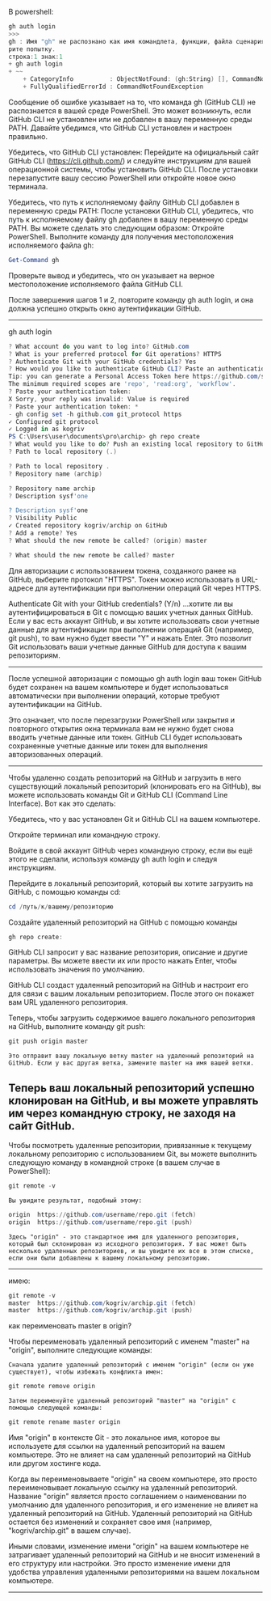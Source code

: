 
В powershell:

```powershell
gh auth login
>>>
gh : Имя "gh" не распознано как имя командлета, функции, файла сценария или выполняемой программы. Проверьте правильность написания имени, а также наличие и правильность пути, после чего повто
рите попытку.
строка:1 знак:1
+ gh auth login
+ ~~
    + CategoryInfo          : ObjectNotFound: (gh:String) [], CommandNotFoundException
    + FullyQualifiedErrorId : CommandNotFoundException
```
Сообщение об ошибке указывает на то, что команда gh (GitHub CLI) не распознается в вашей среде PowerShell. Это может возникнуть, если GitHub CLI не установлен или не добавлен в вашу переменную среды PATH. Давайте убедимся, что GitHub CLI установлен и настроен правильно.

Убедитесь, что GitHub CLI установлен:
Перейдите на официальный сайт GitHub CLI (https://cli.github.com/) и следуйте инструкциям для вашей операционной системы, чтобы установить GitHub CLI. После установки перезапустите вашу сессию PowerShell или откройте новое окно терминала.

Убедитесь, что путь к исполняемому файлу GitHub CLI добавлен в переменную среды PATH:
После установки GitHub CLI, убедитесь, что путь к исполняемому файлу gh добавлен в вашу переменную среды PATH. Вы можете сделать это следующим образом:
Откройте PowerShell.
Выполните команду для получения местоположения исполняемого файла gh:
```powershell
Get-Command gh
```
Проверьте вывод и убедитесь, что он указывает на верное местоположение исполняемого файла GitHub CLI.

После завершения шагов 1 и 2, повторите команду gh auth login, и она должна успешно открыть окно аутентификации GitHub.

--------------------------------
gh auth login

```powershell
? What account do you want to log into? GitHub.com
? What is your preferred protocol for Git operations? HTTPS
? Authenticate Git with your GitHub credentials? Yes
? How would you like to authenticate GitHub CLI? Paste an authentication token
Tip: you can generate a Personal Access Token here https://github.com/settings/tokens
The minimum required scopes are 'repo', 'read:org', 'workflow'.
? Paste your authentication token:
X Sorry, your reply was invalid: Value is required
? Paste your authentication token: *
- gh config set -h github.com git_protocol https
✓ Configured git protocol
✓ Logged in as kogriv
PS C:\Users\user\documents\pro\archip> gh repo create
? What would you like to do? Push an existing local repository to GitHub
? Path to local repository (.)

? Path to local repository .
? Repository name (archip)

? Repository name archip
? Description sysf'one

? Description sysf'one
? Visibility Public
✓ Created repository kogriv/archip on GitHub
? Add a remote? Yes
? What should the new remote be called? (origin) master

? What should the new remote be called? master
```

Для авторизации с использованием токена, созданного ранее на GitHub, выберите протокол "HTTPS". Токен можно использовать в URL-адресе для аутентификации при выполнении операций Git через HTTPS.

Authenticate Git with your GitHub credentials? (Y/n)
...хотите ли вы аутентифицироваться в Git с помощью ваших учетных данных GitHub. Если у вас есть аккаунт GitHub, и вы хотите использовать свои учетные данные для аутентификации при выполнении операций Git (например, git push), то вам нужно будет ввести "Y" и нажать Enter. Это позволит Git использовать ваши учетные данные GitHub для доступа к вашим репозиториям.

----------------------------------

После успешной авторизации с помощью gh auth login ваш токен GitHub будет сохранен на вашем компьютере и будет использоваться автоматически при выполнении операций, которые требуют аутентификации на GitHub.

Это означает, что после перезагрузки PowerShell или закрытия и повторного открытия окна терминала вам не нужно будет снова вводить учетные данные или токен. GitHub CLI будет использовать сохраненные учетные данные или токен для выполнения авторизованных операций.

----------------------------------
Чтобы удаленно создать репозиторий на GitHub и загрузить в него существующий локальный репозиторий (клонировать его на GitHub), вы можете использовать команды Git и GitHub CLI (Command Line Interface). Вот как это сделать:

Убедитесь, что у вас установлен Git и GitHub CLI на вашем компьютере.

Откройте терминал или командную строку.

Войдите в свой аккаунт GitHub через командную строку, если вы ещё этого не сделали, используя команду gh auth login и следуя инструкциям.

Перейдите в локальный репозиторий, который вы хотите загрузить на GitHub, с помощью команды cd:
```powershell
cd /путь/к/вашему/репозиторию
```

Создайте удаленный репозиторий на GitHub с помощью команды
```powershell
gh repo create:
```
GitHub CLI запросит у вас название репозитория, описание и другие параметры. Вы можете ввести их или просто нажать Enter, чтобы использовать значения по умолчанию.

GitHub CLI создаст удаленный репозиторий на GitHub и настроит его для связи с вашим локальным репозиторием. После этого он покажет вам URL удаленного репозитория.

Теперь, чтобы загрузить содержимое вашего локального репозитория на GitHub, выполните команду git push:
```powershell
git push origin master
```
    Это отправит вашу локальную ветку master на удаленный репозиторий на GitHub. Если у вас другая ветка, замените master на имя вашей ветки.

Теперь ваш локальный репозиторий успешно клонирован на GitHub, и вы можете управлять им через командную строку, не заходя на сайт GitHub.
-----------------------------

Чтобы посмотреть удаленные репозитории, привязанные к текущему локальному репозиторию с использованием Git, вы можете выполнить следующую команду в командной строке (в вашем случае в PowerShell):
```powershell
git remote -v
```

    Вы увидите результат, подобный этому:
```powershell
origin  https://github.com/username/repo.git (fetch)
origin  https://github.com/username/repo.git (push)
```
    Здесь "origin" - это стандартное имя для удаленного репозитория, который был склонирован из исходного репозитория. У вас может быть несколько удаленных репозиториев, и вы увидите их все в этом списке, если они были добавлены к вашему локальному репозиторию.

-----------------------------------

имею:
```powershell
git remote -v
master  https://github.com/kogriv/archip.git (fetch)
master  https://github.com/kogriv/archip.git (push)
```

как переименовать master в origin?

Чтобы переименовать удаленный репозиторий с именем "master" на "origin", выполните следующие команды:

    Сначала удалите удаленный репозиторий с именем "origin" (если он уже существует), чтобы избежать конфликта имен:
```powershell
git remote remove origin
```

    Затем переименуйте удаленный репозиторий "master" на "origin" с помощью следующей команды:
```powershell
git remote rename master origin
```

Имя "origin" в контексте Git - это локальное имя, которое вы используете для ссылки на удаленный репозиторий на вашем компьютере. Это не влияет на сам удаленный репозиторий на GitHub или другом хостинге кода.

Когда вы переименовываете "origin" на своем компьютере, это просто переименовывает локальную ссылку на удаленный репозиторий. Название "origin" является просто соглашением о наименовании по умолчанию для удаленного репозитория, и его изменение не влияет на удаленный репозиторий на GitHub. Удаленный репозиторий на GitHub остается без изменений и сохраняет свое имя (например, "kogriv/archip.git" в вашем случае).

Иными словами, изменение имени "origin" на вашем компьютере не затрагивает удаленный репозиторий на GitHub и не вносит изменений в его структуру или настройки. Это просто изменение имени для удобства управления удаленными репозиториями на вашем локальном компьютере.

---------------------------------------------



